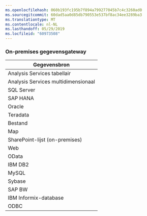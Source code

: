 ```yaml
---
ms.openlocfilehash: 060b193fc195b7f894a799277045b7c4c3260ad0
ms.sourcegitcommit: 60dad5aa0d85db790553e537bf8ac34ee3289ba3
ms.translationtype: MT
ms.contentlocale: nl-NL
ms.lasthandoff: 05/29/2019
ms.locfileid: "60973508"
---
```

### <a name="on-premises-data-gateway"></a>On-premises gegevensgateway

| **Gegevensbron** |
| --- |
| Analysis Services tabellair |
| Analysis Services multidimensionaal |
| SQL Server |
| SAP HANA |
| Oracle |
| Teradata |
| Bestand |
| Map |
| SharePoint-lijst (on-premises) |
| Web |
| OData |
| IBM DB2 |
| MySQL |
| Sybase |
| SAP BW |
| IBM Informix-database |
| ODBC |

